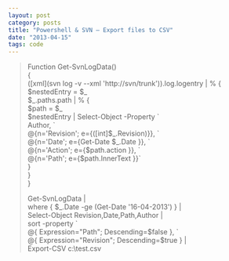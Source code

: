 ```yaml
---
layout: post
category: posts
title: "Powershell & SVN – Export files to CSV"
date: "2013-04-15"
tags: code
---
```


> Function Get\-SvnLogData()  
> {  
>     (\[xml\](svn log -v --xml  'http://svn/trunk')).log.logentry | % {  
>         $nestedEntry = $\_  
>         $\_.paths.path | % {  
>             $path = $\_  
>             $nestedEntry | Select\-Object -Property \`  
>                 Author, \`  
>                 @{n='Revision'; e={(\[int\]$\_.Revision)}}, \`  
>                 @{n='Date';     e={Get-Date $\_.Date  }}, \`  
>                 @{n='Action';   e={$path.action      }}, \`  
>                 @{n='Path';     e={$path.InnerText   }}\`  
>         }  
>     }  
> }  
>   
> Get\-SvnLogData |  
> where { $\_.Date -ge (Get\-Date '16-04-2013') } |  
> Select\-Object  Revision,Date,Path,Author |   
> sort -property \`  
>     @{ Expression="Path";     Descending=$false }, \`  
>     @{ Expression="Revision"; Descending=$true  } |  
> Export-CSV c:\\test.csv  
> 
 